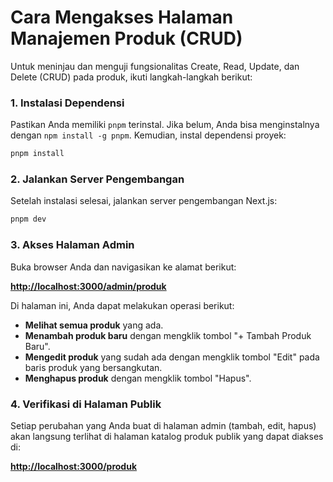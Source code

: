 # Cara Mengakses Halaman Manajemen Produk (CRUD)

Untuk meninjau dan menguji fungsionalitas Create, Read, Update, dan Delete (CRUD) pada produk, ikuti langkah-langkah berikut:

### 1. Instalasi Dependensi

Pastikan Anda memiliki `pnpm` terinstal. Jika belum, Anda bisa menginstalnya dengan `npm install -g pnpm`. Kemudian, instal dependensi proyek:

```bash
pnpm install
```

### 2. Jalankan Server Pengembangan

Setelah instalasi selesai, jalankan server pengembangan Next.js:

```bash
pnpm dev
```

### 3. Akses Halaman Admin

Buka browser Anda dan navigasikan ke alamat berikut:

**[http://localhost:3000/admin/produk](http://localhost:3000/admin/produk)**

Di halaman ini, Anda dapat melakukan operasi berikut:

- **Melihat semua produk** yang ada.
- **Menambah produk baru** dengan mengklik tombol "+ Tambah Produk Baru".
- **Mengedit produk** yang sudah ada dengan mengklik tombol "Edit" pada baris produk yang bersangkutan.
- **Menghapus produk** dengan mengklik tombol "Hapus".

### 4. Verifikasi di Halaman Publik

Setiap perubahan yang Anda buat di halaman admin (tambah, edit, hapus) akan langsung terlihat di halaman katalog produk publik yang dapat diakses di:

**[http://localhost:3000/produk](http://localhost:3000/produk)**
